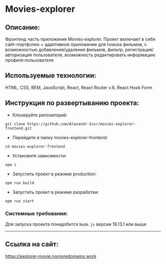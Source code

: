 # Movies-explorer
## Описание:
Фронтенд часть приложения Movies-explorer. Проект включает в себя сайт-портфолио + адаптивное приложение для поиска фильмов, с возможностью добавления/удаления фильмов, фильтр, регистрация/авторизация пользователя, возможность редактировать информацию профиля пользователя
## Используемые технологии:
HTML, CSS, BEM, JavaScript, React, React Router v.6, React Hook Form

## Инструкция по развертыванию проекта:
+ Клонируйте репозиторий:
```
git clone https://github.com/Alexandr-Ivsr/movies-explorer-frontend.git
```
+ Перейдите в папку movies-explorer-frontend:
```
cd movies-explorer-frontend
```

+ Установите зависимости:
```
npm i
```
+ Запустить проект в режиме production:
```
npm run build
```
+ Запустить проект в режиме разработки:
```
npm run start
```
### Системные требования:
Для запуска проекта понадобится `Node.js` версии 16.13.1 или выше
___
## Ссылка на сайт:
https://explorer-movie.nomoredomains.work
